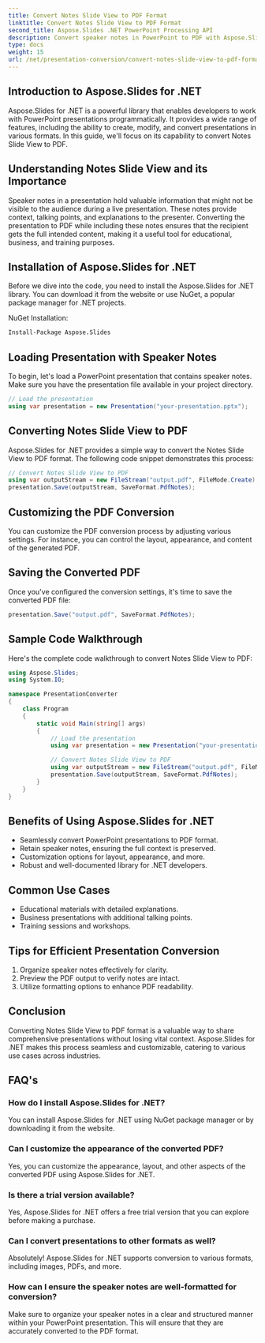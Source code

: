 ```yaml
---
title: Convert Notes Slide View to PDF Format
linktitle: Convert Notes Slide View to PDF Format
second_title: Aspose.Slides .NET PowerPoint Processing API
description: Convert speaker notes in PowerPoint to PDF with Aspose.Slides for .NET. Retain context and customize layout effortlessly.
type: docs
weight: 15
url: /net/presentation-conversion/convert-notes-slide-view-to-pdf-format/
---
```


## Introduction to Aspose.Slides for .NET

Aspose.Slides for .NET is a powerful library that enables developers to work with PowerPoint presentations programmatically. It provides a wide range of features, including the ability to create, modify, and convert presentations in various formats. In this guide, we'll focus on its capability to convert Notes Slide View to PDF.

## Understanding Notes Slide View and its Importance

Speaker notes in a presentation hold valuable information that might not be visible to the audience during a live presentation. These notes provide context, talking points, and explanations to the presenter. Converting the presentation to PDF while including these notes ensures that the recipient gets the full intended content, making it a useful tool for educational, business, and training purposes.

## Installation of Aspose.Slides for .NET

Before we dive into the code, you need to install the Aspose.Slides for .NET library. You can download it from the website or use NuGet, a popular package manager for .NET projects.

NuGet Installation:

```bash
Install-Package Aspose.Slides
```

## Loading Presentation with Speaker Notes

To begin, let's load a PowerPoint presentation that contains speaker notes. Make sure you have the presentation file available in your project directory.

```csharp
// Load the presentation
using var presentation = new Presentation("your-presentation.pptx");
```

## Converting Notes Slide View to PDF

Aspose.Slides for .NET provides a simple way to convert the Notes Slide View to PDF format. The following code snippet demonstrates this process:

```csharp
// Convert Notes Slide View to PDF
using var outputStream = new FileStream("output.pdf", FileMode.Create);
presentation.Save(outputStream, SaveFormat.PdfNotes);
```

## Customizing the PDF Conversion

You can customize the PDF conversion process by adjusting various settings. For instance, you can control the layout, appearance, and content of the generated PDF.

## Saving the Converted PDF

Once you've configured the conversion settings, it's time to save the converted PDF file:

```csharp
presentation.Save("output.pdf", SaveFormat.PdfNotes);
```

## Sample Code Walkthrough

Here's the complete code walkthrough to convert Notes Slide View to PDF:

```csharp
using Aspose.Slides;
using System.IO;

namespace PresentationConverter
{
    class Program
    {
        static void Main(string[] args)
        {
            // Load the presentation
            using var presentation = new Presentation("your-presentation.pptx");

            // Convert Notes Slide View to PDF
            using var outputStream = new FileStream("output.pdf", FileMode.Create);
            presentation.Save(outputStream, SaveFormat.PdfNotes);
        }
    }
}
```

## Benefits of Using Aspose.Slides for .NET

- Seamlessly convert PowerPoint presentations to PDF format.
- Retain speaker notes, ensuring the full context is preserved.
- Customization options for layout, appearance, and more.
- Robust and well-documented library for .NET developers.

## Common Use Cases

- Educational materials with detailed explanations.
- Business presentations with additional talking points.
- Training sessions and workshops.

## Tips for Efficient Presentation Conversion

1. Organize speaker notes effectively for clarity.
2. Preview the PDF output to verify notes are intact.
3. Utilize formatting options to enhance PDF readability.

## Conclusion

Converting Notes Slide View to PDF format is a valuable way to share comprehensive presentations without losing vital context. Aspose.Slides for .NET makes this process seamless and customizable, catering to various use cases across industries.

## FAQ's

### How do I install Aspose.Slides for .NET?

You can install Aspose.Slides for .NET using NuGet package manager or by downloading it from the website.

### Can I customize the appearance of the converted PDF?

Yes, you can customize the appearance, layout, and other aspects of the converted PDF using Aspose.Slides for .NET.

### Is there a trial version available?

Yes, Aspose.Slides for .NET offers a free trial version that you can explore before making a purchase.

### Can I convert presentations to other formats as well?

Absolutely! Aspose.Slides for .NET supports conversion to various formats, including images, PDFs, and more.

### How can I ensure the speaker notes are well-formatted for conversion?

Make sure to organize your speaker notes in a clear and structured manner within your PowerPoint presentation. This will ensure that they are accurately converted to the PDF format.

